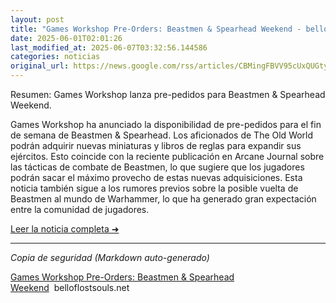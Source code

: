 ```yaml
---
layout: post
title: "Games Workshop Pre-Orders: Beastmen & Spearhead Weekend - belloflostsouls.net"
date: 2025-06-01T02:01:26
last_modified_at: 2025-06-07T03:32:56.144586
categories: noticias
original_url: https://news.google.com/rss/articles/CBMingFBVV95cUxQUGtyaVRsVnYwZFcxM3p5VnJkUVB4QjVkYjg5Zlp3U3VpSzRLVDJROEZ4WTgyV19FOERXbV9MRUxUeWM2SmVwRnZoODA4N2IzanlTREcwSWZKLXlhcmo4bWN4eXdLdmpOeWpQczIzdktsajkyV0pla3RUNGQyLVNNZHRkVVo2V2lTN2xCZGVPUVRZM2JhWU5ab3hibmFtdw?oc=5
---
```


Resumen: Games Workshop lanza pre-pedidos para Beastmen & Spearhead Weekend.

Games Workshop ha anunciado la disponibilidad de pre-pedidos para el fin de semana de Beastmen & Spearhead. Los aficionados de The Old World podrán adquirir nuevas miniaturas y libros de reglas para expandir sus ejércitos. Esto coincide con la reciente publicación en Arcane Journal sobre las tácticas de combate de Beastmen, lo que sugiere que los jugadores podrán sacar el máximo provecho de estas nuevas adquisiciones. Esta noticia también sigue a los rumores previos sobre la posible vuelta de Beastmen al mundo de Warhammer, lo que ha generado gran expectación entre la comunidad de jugadores.

[Leer la noticia completa ➜](https://news.google.com/rss/articles/CBMingFBVV95cUxQUGtyaVRsVnYwZFcxM3p5VnJkUVB4QjVkYjg5Zlp3U3VpSzRLVDJROEZ4WTgyV19FOERXbV9MRUxUeWM2SmVwRnZoODA4N2IzanlTREcwSWZKLXlhcmo4bWN4eXdLdmpOeWpQczIzdktsajkyV0pla3RUNGQyLVNNZHRkVVo2V2lTN2xCZGVPUVRZM2JhWU5ab3hibmFtdw?oc=5)

---
*Copia de seguridad (Markdown auto-generado)*

[Games Workshop Pre-Orders: Beastmen & Spearhead Weekend](https://news.google.com/rss/articles/CBMingFBVV95cUxQUGtyaVRsVnYwZFcxM3p5VnJkUVB4QjVkYjg5Zlp3U3VpSzRLVDJROEZ4WTgyV19FOERXbV9MRUxUeWM2SmVwRnZoODA4N2IzanlTREcwSWZKLXlhcmo4bWN4eXdLdmpOeWpQczIzdktsajkyV0pla3RUNGQyLVNNZHRkVVo2V2lTN2xCZGVPUVRZM2JhWU5ab3hibmFtdw?oc=5)  belloflostsouls.net
